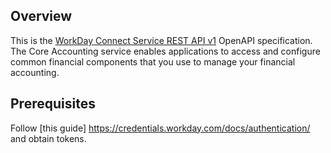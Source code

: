 ## Overview
This is the [WorkDay Connect Service REST API v1](https://community.workday.com/sites/default/files/file-hosting/restapi/index.html) OpenAPI specification. The Core Accounting service enables applications to access and configure common financial components that you use to manage your financial accounting.
## Prerequisites

  Follow [this guide] https://credentials.workday.com/docs/authentication/ and obtain tokens.
